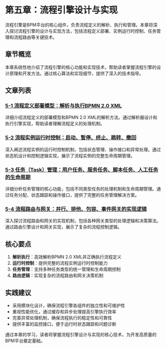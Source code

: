 # 第五章：流程引擎设计与实现

流程引擎是BPM平台的核心组件，负责流程定义的解析、执行和管理。本章将深入探讨流程引擎的设计与实现方法，包括流程定义部署、实例运行时控制、任务管理和流程路由等关键技术。

## 章节概览

本章系统性地介绍了流程引擎的核心功能和实现技术，帮助读者掌握流程引擎的设计原理和开发方法。通过核心算法和实现细节，提供了深入的技术指导。

## 文章列表

### [5-1 流程定义部署模型：解析与执行BPMN 2.0 XML](1-5-1-process-definition-deployment-model.md)
详细介绍流程定义的部署模型和BPMN 2.0 XML的解析方法。通过解析器设计和执行引擎实现，帮助读者理解流程定义的处理机制。

### [5-2 流程实例运行时控制：启动、暂停、终止、跳转、撤回](1-5-2-process-instance-runtime-control.md)
深入阐述流程实例的运行时控制机制，包括状态管理、操作接口和异常处理。通过状态机设计和控制逻辑实现，展示了流程实例的完整生命周期管理。

### [5-3 任务（Task）管理：用户任务、服务任务、脚本任务、人工任务的生命周期](1-5-3-task-management.md)
详细分析任务管理的核心功能，包括不同类型任务的处理机制和生命周期管理。通过任务分配、状态跟踪和操作接口，提供了完整的任务管理解决方案。

### [5-4 流程路由与网关：并行、排他、包容、事件网关的实现逻辑](1-5-4-process-routing-gateway.md)
深入探讨流程路由和网关的实现机制，包括各种网关类型的处理逻辑和决策算法。通过路由引擎设计和网关实现，展示了复杂的流程控制逻辑。

## 核心要点

1. **解析执行**：高效解析BPMN 2.0 XML并正确执行流程定义
2. **运行时控制**：提供完整的流程实例运行时控制能力
3. **任务管理**：支持多种任务类型的统一管理和生命周期控制
4. **路由逻辑**：实现复杂的流程路由和网关决策机制

## 实践建议

- 采用模块化设计，确保流程引擎各组件的独立性和可维护性
- 重视性能优化，通过缓存和异步处理提高引擎执行效率
- 完善异常处理机制，确保流程执行的稳定性和可靠性
- 提供丰富的监控接口，便于运行时状态跟踪和问题诊断

通过本章的学习，读者将掌握流程引擎设计与实现的核心技术，为开发高质量的BPM平台奠定基础。